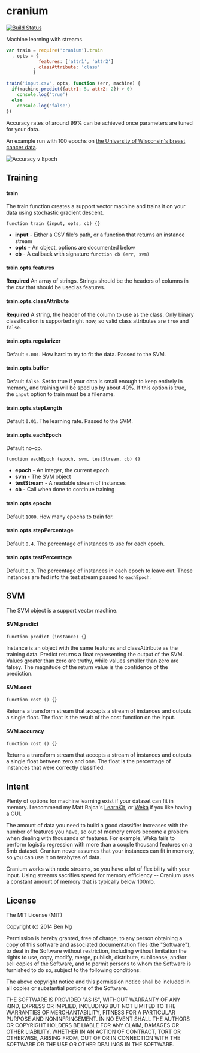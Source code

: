 cranium
=========

[![Build Status](https://travis-ci.org/ben-ng/cranium.svg?branch=master)](https://travis-ci.org/ben-ng/cranium)

Machine learning with streams.

```js
var train = require('cranium').train
  , opts = {
            features: ['attr1', 'attr2']
          , classAttribute: 'class'
          }

train('input.csv', opts, function (err, machine) {
  if(machine.predict({attr1: 5, attr2: 2}) > 0)
    console.log('true')
  else
    console.log('false')
})
```

Accuracy rates of around 99% can be achieved once parameters are tuned for your data.

An example run with 100 epochs on [the University of Wisconsin's breast cancer data](https://archive.ics.uci.edu/ml/machine-learning-databases/breast-cancer-wisconsin/).

![Accuracy v Epoch](https://cldup.com/Z7AdIowe9V.png)

## Training

#### train

The train function creates a support vector machine and trains it on your data using stochastic gradient descent.

`function train (input, opts, cb) {}`

 * **input** - Either a CSV file's path, or a function that returns an instance stream
 * **opts** - An object, options are documented below
 * **cb** - A callback with signature `function cb (err, svm)`

#### train.opts.features

**Required** An array of strings. Strings should be the headers of columns in the csv that should be used as features.

#### train.opts.classAttribute

**Required** A string, the header of the column to use as the class. Only binary classification is supported right now, so valid class attributes are `true` and `false`.

#### train.opts.regularizer

Default `0.001`. How hard to try to fit the data. Passed to the SVM.

#### train.opts.buffer

Default `false`. Set to true if your data is small enough to keep entirely in memory, and training will be sped up by about 40%. If this option is true, the `input` option to train must be a filename.

#### train.opts.stepLength

Default `0.01`. The learning rate. Passed to the SVM.

#### train.opts.eachEpoch

Default no-op.

`function eachEpoch (epoch, svm, testStream, cb) {}`

 * **epoch** - An integer, the current epoch
 * **svm** - The SVM object
 * **testStream** - A readable stream of instances
 * **cb** - Call when done to continue training

#### train.opts.epochs

Default `1000`. How many epochs to train for.

#### train.opts.stepPercentage

Default `0.4`. The percentage of instances to use for each epoch.

#### train.opts.testPercentage

Default `0.3`. The percentage of instances in each epoch to leave out. These instances are fed into the test stream passed to `eachEpoch`.

## SVM

The SVM object is a support vector machine.

#### SVM.predict

`function predict (instance) {}`

Instance is an object with the same features and classAttribute as the training data. Predict returns a float representing the output of the SVM. Values greater than zero are truthy, while values smaller than zero are falsey. The magnitude of the return value is the confidence of the prediction.

#### SVM.cost

`function cost () {}`

Returns a transform stream that accepts a stream of instances and outputs a single float. The float is the result of the cost function on the input.

#### SVM.accuracy

`function cost () {}`

Returns a transform stream that accepts a stream of instances and outputs a single float between zero and one. The float is the percentage of instances that were correctly classified.

## Intent

Plenty of options for machine learning exist if your dataset can fit in memory. I recommend my Matt Rajca's [LearnKit](https://github.com/mattrajca/LearnKit), or [Weka](http://www.cs.waikato.ac.nz/ml/weka) if you like having a GUI.

The amount of data you need to build a good classifier increases with the number of features you have, so out of memory errors become a problem when dealing with thousands of features. For example, Weka fails to perform logistic regression with more than a couple thousand features on a 5mb dataset. Cranium never assumes that your instances can fit in memory, so you can use it on terabytes of data.

Cranium works with node streams, so you have a lot of flexibility with your input. Using streams sacrifies speed for memory efficiency -- Cranium uses a constant amount of memory that is typically below 100mb.

## License
The MIT License (MIT)

Copyright (c) 2014 Ben Ng

Permission is hereby granted, free of charge, to any person obtaining a copy
of this software and associated documentation files (the "Software"), to deal
in the Software without restriction, including without limitation the rights
to use, copy, modify, merge, publish, distribute, sublicense, and/or sell
copies of the Software, and to permit persons to whom the Software is
furnished to do so, subject to the following conditions:

The above copyright notice and this permission notice shall be included in
all copies or substantial portions of the Software.

THE SOFTWARE IS PROVIDED "AS IS", WITHOUT WARRANTY OF ANY KIND, EXPRESS OR
IMPLIED, INCLUDING BUT NOT LIMITED TO THE WARRANTIES OF MERCHANTABILITY,
FITNESS FOR A PARTICULAR PURPOSE AND NONINFRINGEMENT. IN NO EVENT SHALL THE
AUTHORS OR COPYRIGHT HOLDERS BE LIABLE FOR ANY CLAIM, DAMAGES OR OTHER
LIABILITY, WHETHER IN AN ACTION OF CONTRACT, TORT OR OTHERWISE, ARISING FROM,
OUT OF OR IN CONNECTION WITH THE SOFTWARE OR THE USE OR OTHER DEALINGS IN
THE SOFTWARE.

